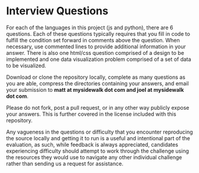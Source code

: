 Interview Questions
===================

For each of the languages in this project (js and python), there are 6 questions. Each of these
questions typically requires that you fill in code to fulfill the condition set forward in comments
above the question. When necessary, use commented lines to provide additional information in your
answer.
There is also one html/css question comprised of a design to be implemented and one data 
visualization problem comprised of a set of data to be visualized.

Download or clone the repository locally, complete as many questions as you are able, compress the
directories containing your answers, and email your submission to **matt at mysidewalk dot com and
joel at mysidewalk dot com**.

Please do not fork, post a pull request, or in any other way publicly expose your answers. This is
further covered in the license included with this repository.

Any vagueness in the questions or difficulty that you encounter reproducing the source locally
and getting it to run is a useful and intentional part of the evaluation, as such, while feedback is
always appreciated, candidates experiencing difficulty should attempt to work through the challenge using
the resources they would use to navigate any other individual challenge rather than sending us a request
for assistance.
